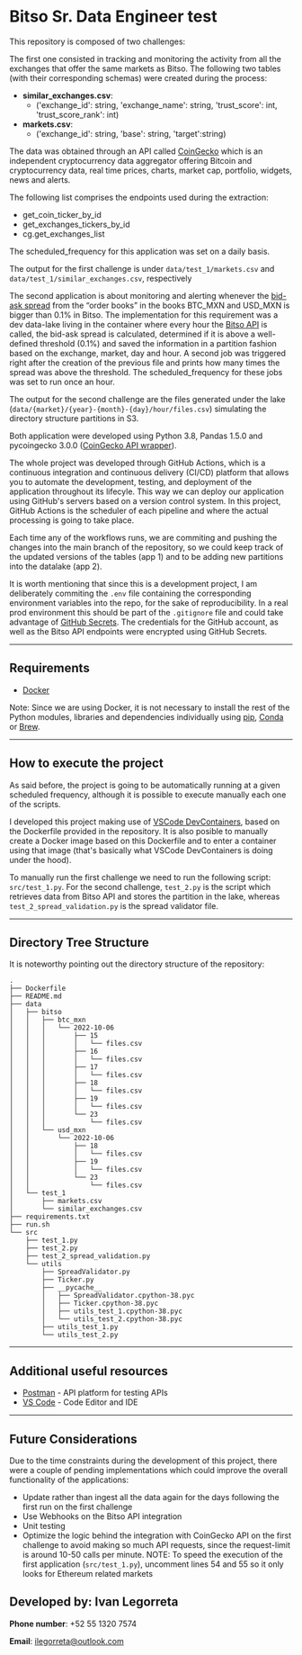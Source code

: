 # Bitso Sr. Data Engineer test

This repository is composed of two challenges:

The first one consisted in tracking and monitoring the activity from all the exchanges that offer the same markets as Bitso. The following two tables (with their corresponding schemas) were created during the process:

  - **similar_exchanges.csv**:
    - ('exchange_id': string, 'exchange_name': string, 'trust_score': int, 'trust_score_rank': int)
  - **markets.csv**:
    - ('exchange_id': string, 'base': string, 'target':string)

The data was obtained through an API called [CoinGecko](https://www.coingecko.com/) which is an independent cryptocurrency data aggregator offering Bitcoin and cryptocurrency data, real time prices, charts, market cap, portfolio, widgets, news and alerts. 

The following list comprises the endpoints used during the extraction:
  - get_coin_ticker_by_id
  - get_exchanges_tickers_by_id
  - cg.get_exchanges_list

The scheduled_frequency for this application was set on a daily basis.

The output for the first challenge is under ```data/test_1/markets.csv``` and ```data/test_1/similar_exchanges.csv```, respectively

The second application is about monitoring and alerting whenever the [bid-ask spread](https://www.investopedia.com/articles/investing/082213/how-calculate-bidask-spread.asp) from the “order books” in the books BTC_MXN and USD_MXN is bigger than 0.1% in Bitso. The implementation for this requirement was a dev data-lake living in the container where every hour the [Bitso API](https://bitso.com/api_info%23introductionis) is called, the bid-ask spread is calculated, determined if it is above a well-defined threshold (0.1%) and saved the information in a partition fashion based on the exchange, market, day and hour. A second job was triggered right after the creation of the previous file and prints how many times the spread was above the threshold.
The scheduled_frequency for these jobs was set to run once an hour.

The output for the second challenge are the files generated under the lake (```data/{market}/{year}-{month}-{day}/hour/files.csv```) simulating the directory structure partitions in S3.  

Both application were developed using Python 3.8, Pandas 1.5.0 and pycoingecko 3.0.0 ([CoinGecko API wrapper](https://www.coingecko.com/)).

The whole project was developed through GitHub Actions, which is a continuous integration and continuous delivery (CI/CD) platform that allows you to automate the development, testing, and deployment of the application throughout its lifecyle. This way we can deploy our application using GitHub's servers based on a version control system. In  this project, GitHub Actions is the scheduler of each pipeline and where the actual processing is going to take place. 

Each time any of the workflows runs, we are commiting and pushing the changes into the main branch of the repository, so we could keep track of the updated versions of the tables (app 1) and to be adding new partitions into the datalake (app 2). 

It is worth mentioning that since this is a development project, I am deliberately commiting the ```.env``` file containing the corresponding environment variables into the repo, for the sake of reproducibility. In a real prod environment this should be part of the ```.gitignore``` file and could take advantage of [GitHub Secrets](https://docs.github.com/en/actions/security-guides/encrypted-secrets).
The credentials for the GitHub account, as well as the Bitso API endpoints were encrypted using GitHub Secrets.

---
## Requirements
* [Docker](https://docs.docker.com/get-docker/)

Note: Since we are using Docker, it is not necessary to install the rest of the Python modules, libraries and dependencies individually using [pip](https://pypi.org/project/pip/), [Conda](https://docs.conda.io/en/latest/) or [Brew](https://brew.sh/).

---
## How to execute the project
As said before, the project is going to be automatically running at a given scheduled frequency, although it is possible to execute manually each one of the scripts.

I developed this project making use of [VSCode DevContainers](https://code.visualstudio.com/docs/remote/containers), based on the Dockerfile provided in the repository. It is also posible to manually create a Docker image based on this Dockerfile and to enter a container using that image (that's basically what VSCode DevContainers is doing under the hood).

To manually run the first challenge we need to run the following script: ```src/test_1.py```.
For the second challenge, ```test_2.py``` is the script which retrieves data from Bitso API and stores the partition in the lake, whereas ```test_2_spread_validation.py``` is the spread validator file.

---
## Directory Tree Structure
It is noteworthy pointing out the directory structure of the repository:

```
.
├── Dockerfile
├── README.md
├── data
│   ├── bitso
│   │   ├── btc_mxn
│   │   │   └── 2022-10-06
│   │   │       ├── 15
│   │   │       │   └── files.csv
│   │   │       ├── 16
│   │   │       │   └── files.csv
│   │   │       ├── 17
│   │   │       │   └── files.csv
│   │   │       ├── 18
│   │   │       │   └── files.csv
│   │   │       ├── 19
│   │   │       │   └── files.csv
│   │   │       └── 23
│   │   │           └── files.csv
│   │   └── usd_mxn
│   │       └── 2022-10-06
│   │           ├── 18
│   │           │   └── files.csv
│   │           ├── 19
│   │           │   └── files.csv
│   │           └── 23
│   │               └── files.csv
│   └── test_1
│       ├── markets.csv
│       └── similar_exchanges.csv
├── requirements.txt
├── run.sh
└── src
    ├── test_1.py
    ├── test_2.py
    ├── test_2_spread_validation.py
    └── utils
        ├── SpreadValidator.py
        ├── Ticker.py
        ├── __pycache__
        │   ├── SpreadValidator.cpython-38.pyc
        │   ├── Ticker.cpython-38.pyc
        │   ├── utils_test_1.cpython-38.pyc
        │   └── utils_test_2.cpython-38.pyc
        ├── utils_test_1.py
        └── utils_test_2.py
```

---
## Additional useful resources
* [Postman](https://www.postman.com/) - API platform for testing APIs
* [VS Code](https://code.visualstudio.com/) - Code Editor and IDE

---
## Future Considerations
Due to the time constraints during the development of this project, there were a couple of pending implementations which could improve the overall functionality of the applications:
  - Update rather than ingest all the data again for the days following the first run on the first challenge
  - Use Webhooks on the Bitso API integration
  - Unit testing
  - Optimize the logic behind the integration with CoinGecko API on the first challenge to avoid making so much API requests, since the request-limit is around 10-50 calls per minute. NOTE: To speed the execution of the first application (```src/test_1.py```), uncomment lines 54 and 55 so it only looks for Ethereum related markets


## Developed by: Ivan Legorreta
**Phone number**: +52 55 1320 7574

**Email**: ilegorreta@outlook.com
